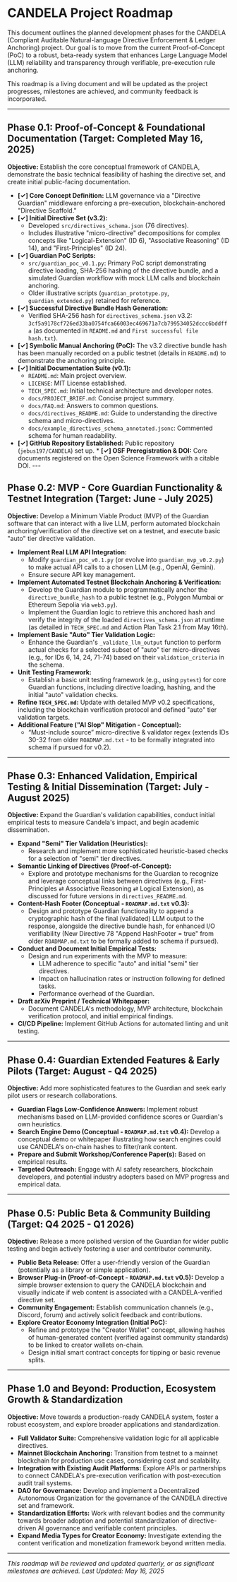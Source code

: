 # CANDELA Project Roadmap

This document outlines the planned development phases for the CANDELA (Compliant Auditable Natural-language Directive Enforcement & Ledger Anchoring) project. Our goal is to move from the current Proof-of-Concept (PoC) to a robust, beta-ready system that enhances Large Language Model (LLM) reliability and transparency through verifiable, pre-execution rule anchoring.

This roadmap is a living document and will be updated as the project progresses, milestones are achieved, and community feedback is incorporated.

---

## Phase 0.1: Proof-of-Concept & Foundational Documentation (Target: Completed May 16, 2025)

**Objective:** Establish the core conceptual framework of CANDELA, demonstrate the basic technical feasibility of hashing the directive set, and create initial public-facing documentation.

* **[✓] Core Concept Definition:** LLM governance via a "Directive Guardian" middleware enforcing a pre-execution, blockchain-anchored "Directive Scaffold."
* **[✓] Initial Directive Set (v3.2):**
    * Developed `src/directives_schema.json` (76 directives).
    * Includes illustrative "micro-directive" decompositions for complex concepts like "Logical-Extension" (ID 6), "Associative Reasoning" (ID 14), and "First-Principles" (ID 24).
* **[✓] Guardian PoC Scripts:**
    * `src/guardian_poc_v0.1.py`: Primary PoC script demonstrating directive loading, SHA-256 hashing of the directive bundle, and a simulated Guardian workflow with mock LLM calls and blockchain anchoring.
    * Older illustrative scripts (`guardian_prototype.py`, `guardian_extended.py`) retained for reference.
* **[✓] Successful Directive Bundle Hash Generation:**
    * Verified SHA-256 hash for `directives_schema.json` v3.2: `3cf5a9178cf726ed33ba0754fca66003ec469671a7cb799534052dccc6bddffa` (as documented in `README.md` and `First successful file hash.txt`).
* **[✓] Symbolic Manual Anchoring (PoC):** The v3.2 directive bundle hash has been manually recorded on a public testnet (details in `README.md`) to demonstrate the anchoring principle.
* **[✓] Initial Documentation Suite (v0.1):**
    * `README.md`: Main project overview.
    * `LICENSE`: MIT License established.
    * `TECH_SPEC.md`: Initial technical architecture and developer notes.
    * `docs/PROJECT_BRIEF.md`: Concise project summary.
    * `docs/FAQ.md`: Answers to common questions.
    * `docs/directives_README.md`: Guide to understanding the directive schema and micro-directives.
    * `docs/example_directives_schema_annotated.jsonc`: Commented schema for human readability.
* **[✓] GitHub Repository Established:** Public repository (`jebus197/CANDELA`) set up. * **[✓] OSF Preregistration & DOI:** Core documents registered on the Open Science Framework with a citable DOI. ---

## Phase 0.2: MVP - Core Guardian Functionality & Testnet Integration (Target: June - July 2025)

**Objective:** Develop a Minimum Viable Product (MVP) of the Guardian software that can interact with a live LLM, perform automated blockchain anchoring/verification of the directive set on a testnet, and execute basic "auto" tier directive validation.

* **Implement Real LLM API Integration:**
    * Modify `guardian_poc_v0.1.py` (or evolve into `guardian_mvp_v0.2.py`) to make actual API calls to a chosen LLM (e.g., OpenAI, Gemini).
    * Ensure secure API key management.
* **Implement Automated Testnet Blockchain Anchoring & Verification:**
    * Develop the Guardian module to programmatically anchor the `directive_bundle_hash` to a public testnet (e.g., Polygon Mumbai or Ethereum Sepolia via `web3.py`).
    * Implement the Guardian logic to retrieve this anchored hash and verify the integrity of the loaded `directives_schema.json` at runtime (as detailed in `TECH_SPEC.md` and Action Plan Task 2.1 from May 16th).
* **Implement Basic "Auto" Tier Validation Logic:**
    * Enhance the Guardian's `_validate_llm_output` function to perform actual checks for a selected subset of "auto" tier micro-directives (e.g., for IDs 6, 14, 24, 71-74) based on their `validation_criteria` in the schema.
* **Unit Testing Framework:**
    * Establish a basic unit testing framework (e.g., using `pytest`) for core Guardian functions, including directive loading, hashing, and the initial "auto" validation checks.
* **Refine `TECH_SPEC.md`:** Update with detailed MVP v0.2 specifications, including the blockchain verification protocol and defined "auto" tier validation targets.
* **Additional Feature ("AI Slop" Mitigation - Conceptual):**
    * “Must-include source” micro-directive & validator regex (extends IDs 30-32 from older `ROADMAP.md.txt` - to be formally integrated into schema if pursued for v0.2).

---

## Phase 0.3: Enhanced Validation, Empirical Testing & Initial Dissemination (Target: July - August 2025)

**Objective:** Expand the Guardian's validation capabilities, conduct initial empirical tests to measure Candela's impact, and begin academic dissemination.

* **Expand "Semi" Tier Validation (Heuristics):**
    * Research and implement more sophisticated heuristic-based checks for a selection of "semi" tier directives.
* **Semantic Linking of Directives (Proof-of-Concept):**
    * Explore and prototype mechanisms for the Guardian to recognize and leverage conceptual links between directives (e.g., First-Principles ⇄ Associative Reasoning ⇄ Logical Extension), as discussed for future versions in `directives_README.md`.
* **Content-Hash Footer (Conceptual - `ROADMAP.md.txt` v0.3):**
    * Design and prototype Guardian functionality to append a cryptographic hash of the final (validated) LLM output to the response, alongside the directive bundle hash, for enhanced I/O verifiability (New Directive 78 "Append HashFooter = true" from older `ROADMAP.md.txt` to be formally added to schema if pursued).
* **Conduct and Document Initial Empirical Tests:**
    * Design and run experiments with the MVP to measure:
        * LLM adherence to specific "auto" and initial "semi" tier directives.
        * Impact on hallucination rates or instruction following for defined tasks.
        * Performance overhead of the Guardian.
* **Draft arXiv Preprint / Technical Whitepaper:**
    * Document CANDELA's methodology, MVP architecture, blockchain verification protocol, and initial empirical findings.
* **CI/CD Pipeline:** Implement GitHub Actions for automated linting and unit testing.

---

## Phase 0.4: Guardian Extended Features & Early Pilots (Target: August - Q4 2025)

**Objective:** Add more sophisticated features to the Guardian and seek early pilot users or research collaborations.

* **Guardian Flags Low-Confidence Answers:** Implement robust mechanisms based on LLM-provided confidence scores or Guardian's own heuristics.
* **Search Engine Demo (Conceptual - `ROADMAP.md.txt` v0.4):** Develop a conceptual demo or whitepaper illustrating how search engines could use CANDELA's on-chain hashes to filter/rank content.
* **Prepare and Submit Workshop/Conference Paper(s):** Based on empirical results.
* **Targeted Outreach:** Engage with AI safety researchers, blockchain developers, and potential industry adopters based on MVP progress and empirical data.

---

## Phase 0.5: Public Beta & Community Building (Target: Q4 2025 - Q1 2026)

**Objective:** Release a more polished version of the Guardian for wider public testing and begin actively fostering a user and contributor community.

* **Public Beta Release:** Offer a user-friendly version of the Guardian (potentially as a library or simple application).
* **Browser Plug-in (Proof-of-Concept - `ROADMAP.md.txt` v0.5):** Develop a simple browser extension to query the CANDELA blockchain and visually indicate if web content is associated with a CANDELA-verified directive set.
* **Community Engagement:** Establish communication channels (e.g., Discord, forum) and actively solicit feedback and contributions.
* **Explore Creator Economy Integration (Initial PoC):**
    * Refine and prototype the "Creator Wallet" concept, allowing hashes of human-generated content (verified against community standards) to be linked to creator wallets on-chain.
    * Design initial smart contract concepts for tipping or basic revenue splits.

---

## Phase 1.0 and Beyond: Production, Ecosystem Growth & Standardization

**Objective:** Move towards a production-ready CANDELA system, foster a robust ecosystem, and explore broader applications and standardization.

* **Full Validator Suite:** Comprehensive validation logic for all applicable directives.
* **Mainnet Blockchain Anchoring:** Transition from testnet to a mainnet blockchain for production use cases, considering cost and scalability.
* **Integration with Existing Audit Platforms:** Explore APIs or partnerships to connect CANDELA's pre-execution verification with post-execution audit trail systems.
* **DAO for Governance:** Develop and implement a Decentralized Autonomous Organization for the governance of the CANDELA directive set and framework.
* **Standardization Efforts:** Work with relevant bodies and the community towards broader adoption and potential standardization of directive-driven AI governance and verifiable content principles.
* **Expand Media Types for Creator Economy:** Investigate extending the content verification and monetization framework beyond written media.

---

*This roadmap will be reviewed and updated quarterly, or as significant milestones are achieved.*
*Last Updated: May 16, 2025*
